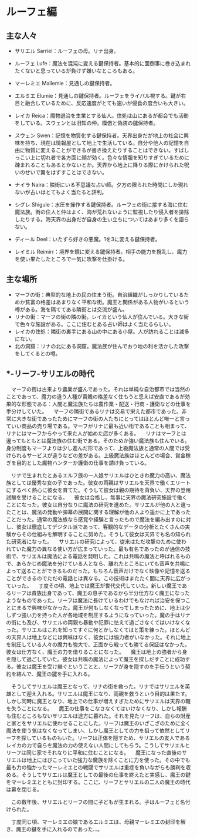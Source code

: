 ルーフェ編
======

主な人々
-----

- サリエル Sarriel：ルーフェの母。リナ出身。
- ルーフェ Lufe：魔法を混沌に変える鍵保持者。基本的に面倒事に巻き込まれたくないと思っているが負けず嫌いなところもある。
- マーレミエ Mallemie：見通しの鍵保持者。
- エルミエ Elumie：見通しの鍵保持者。ルーフェをライバル視する。鍵が右目と融合しているために、反応速度がとても速いが侵食の度合いも大きい。
- レイカ Reica：魔物退治を生業とする仙人。住処は山にあるが都会でも活動をしている。スウェンとは旧知の仲。模倣と偽装の鍵保持者。
- スウェン Swen：記憶を物質化する鍵保持者。天界出身だが地上の社会に興味を持ち、現在は情報屋として地上で生活している。自分や他人の記憶を自由に物質に変えることができるが書き換えたりすることはできない。すばしっこい上に切れ者で各方面に顔が効く。色々な情報を知りすぎているために疎まれることもあるとかないとか。天界から地上に降りる際にかけられた呪いのせいで翼をはずすことはできない。

- ナイラ Naira：隣街にいる不思議な占い師。夕方の限られた時間にしか現れないが占いはとてもよく当たると評判。
- シグレ Shigule：水圧を操作する鍵保持者。ルーフェの街に接する海に住む魔法族。街の住人と仲はよく、海が荒れないように監視したり侵入者を排除したりする。海天界の出身だが自身の生い立ちについてはあまり多くを語らない。
- ディール Deel：いたずら好きの悪魔。1を3に変える鍵保持者。
- レイミル Reimirr：境界を鏡に変える鍵保持者。相手の能力を撹乱し、魔力を使い果たしたところで一気に攻撃を仕掛ける。

主な場所
-----

- マーフの街：典型的な地上の民の住まう街。自治組織がしっかりしているためか貧富の格差はあまりなく平和な街。魔王と関係がある人物がいるという噂がある。海を隔ててある隣街とは交流が盛ん。
- リナの街：マーフの街の隣の街。レイカという仙人が住んでいる。大きな街で色々な施設がある。ここに住むとある占い師はよく当たるらしい。
- レイカの住処：隣街の裏手にある山の中にある小屋。人が訪れることは滅多にない。
- 北の洞窟：リナの北にある洞窟。魔法族が住んでおり地の利を活かした攻撃をしてくるとの噂。

*-リーフ-サリエルの時代
------

　マーフの街は古来より農業が盛んであった。それは単純な自治都市では当然のことであって、魔力の違う人種が貴賎の格差なく住もうと思えば安直であるが効果的な形態である：人間と魔法族たちは農作業・配送・行商・護衛などの仕事を手分けしていた。
　マーフの隣街であるリナは交易で栄えた都市であった。非常に大きな街であったためにマーフの街の人たちにとってはほとんど唯一と言っていい商品の売り場である。マーフがリナに最も近い街であることも相まって、リナにはマーフからやって来た人が始めた店が多くある。
　リナはマーフとは違ってもともとは魔法族の住む街である。そのためか強い魔法族も住んでいる。身分制度もマーフよりは少し進んだ形であって、上級魔法族と通常の人間では受けられるサービスが違うなどの差がある。上級魔法族はほとんどの場合、賞金稼ぎを目的とした魔物ハンターか護衛の仕事を請け負っている。

　リナで生まれたとあるエルフ族の一人娘サリエルはひときわ魔力の高い、魔法族としては優秀な女の子であった。彼女の両親はサリエルを天界で働くエリートにするべく熱心に彼女を育てた。そうして彼女は親の期待を背負い、天界の登用試験を受けることになる。
　彼女は合格し、無事に天界の魔法研究施設で働くことになった。彼女は自分なりに魔法の研究を進めた。サリエルが他の人と違ったことは、魔法の発動や弾幕の展開に関する理解が他の人より遥かに上であったことだった。通常の魔法族なら感覚や経験と言ったもので魔法を編み出すのに対し、彼女は徹底してデジタル派であって、客観的なデータの分析とたくさんの実験からその仕組みを解明することに努めた。そうして彼女は天界でも名の知られた研究者になった。
　サリエルの研究によって、従来はただ攻撃のために使われていた魔力の異なる使い方が広まっていった。最も有名であったのが通信の技術で、サリエルは魔法による電話を発明した。これは共鳴の魔法と呼ばれるもので、あらかじめ魔法を分けている人となら、離れたところにいても音声を共鳴によって送ることができるものだった。もちろん音声だけでなく映像や記憶を送ることができるのでただの電話とは異なる。この技術はまたたく間に天界に広がっていった。
　丁度その頃、地上では魔王が世代交代していた。新しい魔王であるリーフは貴族出身であって、魔王の息子であるから半分仕方なく魔王になったようなものであった。リーフは魔法に長けているわけでもなければ治安を保つことにまるで興味がなかった。魔王が何もしなくなってしまったために、地上は少しずつ強い力を持った人が各地域を制圧するようになっていった。魔の手はリナの街にも及び、サリエルの両親も暴動や犯罪に怯えて過ごさなくてはいけなくなった。サリエルはこれを知ってすぐに何とかしなくてはと策を練った。ほとんどの天界人は地上などには興味はなく、彼女には協力者がいなかった。それに地上を制圧している人々の魔力も強大で、正面から戦っても勝てる保証はなかった。彼女は仕方なく、魔王の力を借りることになった。
　魔王は地上の強者から身を隠して過ごしていた。彼女は共鳴の魔法によって魔王を探しだすことに成功する。彼女は魔王を受け継ぐということと、リーフが身を隠すのを手伝うという契約を結んで、魔王の鍵を手に入れる。

　そうしてサリエルは魔王となって、リナの街を救った。リナではサリエルを英雄として迎え入れる。サリエルは魔王になり、両親を救うという目的は果たす。しかし同時に魔王となり、地上での仕事が増えすぎたためにサリエルは天界の職を失うことになる。
　魔王の仕事をこなさなくてはいけなくなり、しかし報酬も住むところもないサリエルは途方に暮れた。それを見たリーフは、自らの財産と家とをサリエルに使わせることにした。リーフは魔王のいざこざのために全く魔法を使う気はなくなってしまい、しかし魔王としての力を狙って依然としてリーフを探しているものもいた。リーフは正体を隠すため、サリエルの友人であるレイカの力で自らを魔法の力の使えない人間にしてもらう。こうしてサリエルとリーフは同じ家でそれなりに平和に住むことになる。
　魔王になった直後のサリエルは地上にはびこっていた強力な魔族を除くことに力を使った。その中でも最も力の強かったマーレミエとの戦闘でサリエルは重症を負いながらも勝利を収める。そうしてサリエルは魔王としての最後の仕事を終えたと実感し、魔王の鍵をマーレミエとともに封印する。ここに、リーフとサリエルの二人の魔王の時代は幕を閉じる。

　この数年後、サリエルとリーフの間に子どもが生まれる。子はルーフェと名付けられた。

　丁度同じ頃、マーレミエの娘であるエルミエは、母親マーレミエの封印を解き、魔王の鍵を手に入れるのであった…。

